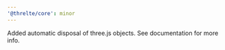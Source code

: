 ```yaml
---
'@threlte/core': minor
---
```


Added automatic disposal of three.js objects. See documentation for more info.
